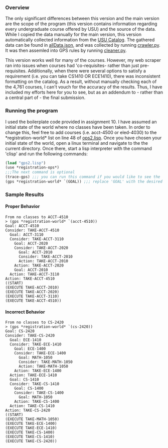 ### Overview
The only significant differences between this version and the main version are the scope of the program (this version contains information regarding every undergraduate course offered by USU) and the source of the data. While I copied the data manually for the main version, this version automatically collected information from the [USU Catalog](https://catalog.usu.edu/content.php?catoid=38&navoid=28875). The gathered data can be found in [allData.json](./allData.json), and was collected by running [crawler.py](./crawler.py). It was then assemled into GPS rules by running [cleaner.py](./cleaner.py).

This version works well for many of the courses. However, my web scraper ran into issues when courses had 'co-requisites- rather than just pre-requisites. Additionally, when there were several options to satisfy a requirement (i.e. you can take CS1410 OR ECE1410), there was inconsistent formatting on the catalog. As a result, without manually checking each of the 4,761 courses, I can't vouch for the accuracy of the results. Thus, I have included my efforts here for you to see, but as an addendum to - rather than a central part of - the final submission.

### Running the program
I used the boilerplate code provided in assignment 10. I have assumed an initial state of the world where no classes have been taken. In order to change this, feel free to add courses (i.e. acct-4500 or eled-4030) to the \*registration-world\* list on line 48 of [ops2.lisp](./ops2.lisp). Once you have chosen your initial state of the world, open a linux terminal and navigate to the the current directory. Once there, start a lisp interpreter with the command 'clisp' and run the following commands:

```lisp
(load "gps2.lisp")
(use *registration-ops*)
;;;The next command is optional
(trace-gps) ;;; you can run this command if you would like to see the 'thought-process' of GPS
(gps *registration-world* `(GOAL)) ;;; replace 'GOAL' with the desired course, i.e. cs-3450 or cs-5000
```

### Sample Results

#### Proper Behavior
```
From no classes to ACCT-4510
> (gps *registration-world* `(acct-4510))
Goal: ACCT-4510
Consider: TAKE-ACCT-4510
  Goal: ACCT-3110
  Consider: TAKE-ACCT-3110
    Goal: ACCT-2020
    Consider: TAKE-ACCT-2020
      Goal: ACCT-2010
      Consider: TAKE-ACCT-2010
      Action: TAKE-ACCT-2010
    Action: TAKE-ACCT-2020
    Goal: ACCT-2010
  Action: TAKE-ACCT-3110
Action: TAKE-ACCT-4510
((START) 
(EXECUTE TAKE-ACCT-2010) 
(EXECUTE TAKE-ACCT-2020) 
(EXECUTE TAKE-ACCT-3110) 
(EXECUTE TAKE-ACCT-4510))
```
#### Incorrect Behavior
```
From no classes to CS-2420
> (gps *registration-world* `(cs-2420))
Goal: CS-2420
Consider: TAKE-CS-2420
  Goal: ECE-1410
  Consider: TAKE-ECE-1410
    Goal: ECE-1400
    Consider: TAKE-ECE-1400
      Goal: MATH-1050
      Consider: TAKE-MATH-1050
      Action: TAKE-MATH-1050
    Action: TAKE-ECE-1400
  Action: TAKE-ECE-1410
  Goal: CS-1410
  Consider: TAKE-CS-1410
    Goal: CS-1400
    Consider: TAKE-CS-1400
      Goal: MATH-1050
    Action: TAKE-CS-1400
  Action: TAKE-CS-1410
Action: TAKE-CS-2420
((START) 
(EXECUTE TAKE-MATH-1050) 
(EXECUTE TAKE-ECE-1400) 
(EXECUTE TAKE-ECE-1410) 
(EXECUTE TAKE-CS-1400) 
(EXECUTE TAKE-CS-1410) 
(EXECUTE TAKE-CS-2420))
```